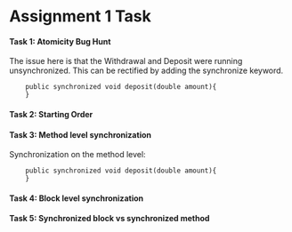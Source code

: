 # Assignment 1 Task

#### Task 1: Atomicity Bug Hunt 
The issue here is that the Withdrawal and Deposit were running unsynchronized. This can be rectified by adding the synchronize 
keyword. 

```
	public synchronized void deposit(double amount){
	}
```

#### Task 2: Starting Order

#### Task 3: Method level synchronization
Synchronization on the method level:

``````
	public synchronized void deposit(double amount){
	}
``````

#### Task 4: Block level synchronization

#### Task 5: Synchronized block vs synchronized method 





